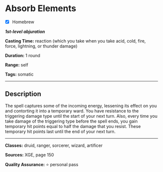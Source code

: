 # Absorb Elements

- [x] Homebrew

***1st-level abjuration***

**Casting Time:** reaction (which you take when you take acid, cold, fire, force, lightning, or thunder damage)

**Duration:** 1 round

**Range:** self

**Tags:** somatic

---

## Description
The spell captures some of the incoming energy, lessening its effect on you and contorting it into a temporary ward.
You have resistance to the triggering damage type until the start of your next turn.
Also, every time you take damage of the triggering type before the spell ends, you gain temporary hit points equal to half the damage that you resist.
These temporary hit points last until the end of your next turn.

---

**Classes:** druid, ranger, sorcerer, wizard, artificer

**Sources:** XGE, page 150

**Quality Assurance:** :star: personal pass
